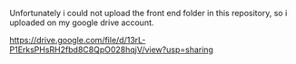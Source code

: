 Unfortunately i could not upload the front end folder in this repository, so i uploaded on my google drive account.

https://drive.google.com/file/d/13rL-P1ErksPHsRH2fbd8C8QpO028hqjV/view?usp=sharing
